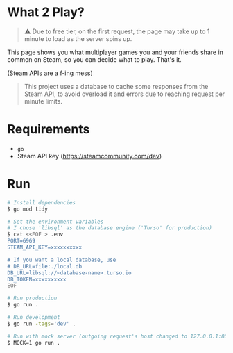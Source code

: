 # What 2 Play?

> ⚠️ Due to free tier, on the first request, the page may take up to 1 minute to load as the server spins up.

This page shows you what multiplayer games you and your friends share in common on Steam, so you can decide what to play. That's it.

(Steam APIs are a f-ing mess)

> This project uses a database to cache some responses from the Steam API, to avoid overload it and errors due to reaching request per minute limits.

# Requirements

- `go`
- Steam API key (https://steamcommunity.com/dev)

# Run
```bash
# Install dependencies
$ go mod tidy

# Set the environment variables
# I chose 'libsql' as the database engine ('Turso' for production)
$ cat <<EOF > .env
PORT=6969
STEAM_API_KEY=xxxxxxxxxx

# If you want a local database, use
# DB_URL=file:./local.db
DB_URL=libsql://<database-name>.turso.io
DB_TOKEN=xxxxxxxxxx
EOF

# Run production
$ go run .

# Run development
$ go run -tags='dev' .

# Run with mock server (outgoing request's host changed to 127.0.0.1:8080)
$ MOCK=1 go run .
```
